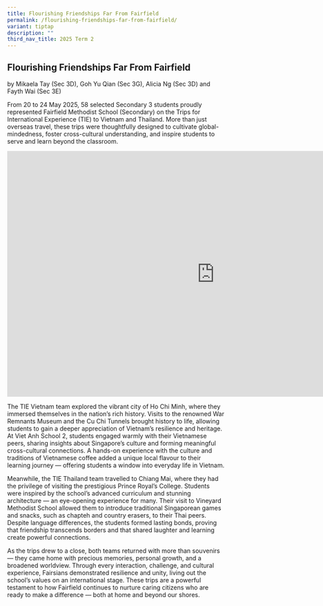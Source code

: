 ```yaml
---
title: Flourishing Friendships Far From Fairfield
permalink: /flourishing-friendships-far-from-fairfield/
variant: tiptap
description: ""
third_nav_title: 2025 Term 2
---
```

<h2>Flourishing Friendships Far From Fairfield</h2>
<p>by Mikaela Tay (Sec 3D), Goh Yu Qian (Sec 3G), Alicia Ng (Sec 3D) and
Fayth Wai (Sec 3E)</p>
<p>From 20 to 24 May 2025, 58 selected Secondary 3 students proudly represented
Fairfield Methodist School (Secondary) on the Trips for International Experience
(TIE) to Vietnam and Thailand. More than just overseas travel, these trips
were thoughtfully designed to cultivate global-mindedness, foster cross-cultural
understanding, and inspire students to serve and learn beyond the classroom.</p>
<div class="iframe-wrapper">
<iframe height="569" width="960" allowfullscreen="true" frameborder="0" src="https://docs.google.com/presentation/d/e/2PACX-1vTjJniKnn4FxwiBpq_h3L0CPzbcz43MwF9wCGbdU5E_-Ps69APfUZyGeuzZ2LJZXf0gOM64NIwbmkzq/pubembed?start=false&amp;loop=false&amp;delayms=3000"></iframe>
</div>
<p></p>
<p>The TIE Vietnam team explored the vibrant city of Ho Chi Minh, where they
immersed themselves in the nation’s rich history. Visits to the renowned
War Remnants Museum and the Cu Chi Tunnels brought history to life, allowing
students to gain a deeper appreciation of Vietnam’s resilience and heritage.
At Viet Anh School 2, students engaged warmly with their Vietnamese peers,
sharing insights about Singapore’s culture and forming meaningful cross-cultural
connections. A hands-on experience with the culture and traditions of Vietnamese
coffee added a unique local flavour to their learning journey — offering
students a window into everyday life in Vietnam.</p>
<p>Meanwhile, the TIE Thailand team travelled to Chiang Mai, where they had
the privilege of visiting the prestigious Prince Royal’s College. Students
were inspired by the school’s advanced curriculum and stunning architecture
— an eye-opening experience for many. Their visit to Vineyard Methodist
School allowed them to introduce traditional Singaporean games and snacks,
such as chapteh and country erasers, to their Thai peers. Despite language
differences, the students formed lasting bonds, proving that friendship
transcends borders and that shared laughter and learning create powerful
connections.</p>
<p>As the trips drew to a close, both teams returned with more than souvenirs
— they came home with precious memories, personal growth, and a broadened
worldview. Through every interaction, challenge, and cultural experience,
Fairsians demonstrated resilience and unity, living out the school’s values
on an international stage. These trips are a powerful testament to how
Fairfield continues to nurture caring citizens who are ready to make a
difference — both at home and beyond our shores.</p>